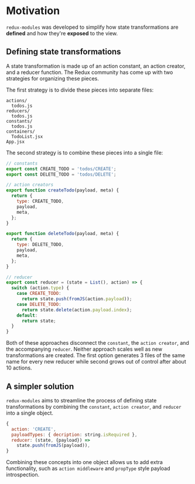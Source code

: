 # Motivation

`redux-modules` was developed to simplify how state transformations are **defined** and how they're **exposed** to the view.

## Defining state transformations

A state transformation is made up of an action constant, an action creator, and a reducer function. The Redux community has come up with two strategies for organizing these pieces.

The first strategy is to divide these pieces into separate files:
```
actions/
  todos.js
reducers/
  todos.js
constants/
  todos.js
containers/
  TodoList.jsx
App.jsx
```

The second strategy is to combine these pieces into a single file:
```js
// constants
export const CREATE_TODO = 'todos/CREATE';
export const DELETE_TODO = 'todos/DELETE';

// action creators
export function createTodo(payload, meta) {
  return {
    type: CREATE_TODO,
    payload,
    meta,
  };
}

export function deleteTodo(payload, meta) {
  return {
    type: DELETE_TODO,
    payload,
    meta,
  };
}

// reducer
export const reducer = (state = List(), action) => {
  switch (action.type) {
    case CREATE_TODO:
      return state.push(fromJS(action.payload));
    case DELETE_TODO:
      return state.delete(action.payload.index);
    default:
      return state;
  }
}
```

Both of these approaches disconnect the `constant`, the `action creator`, and the accompanying `reducer`. Neither approach scales well as new transformations are created. The first option generates 3 files of the same name for every new reducer while second grows out of control after about 10 actions.

## A simpler solution
`redux-modules` aims to streamline the process of defining state transformations by combining the `constant`, `action creator`, and `reducer` into a single object.

```js
{
  action: 'CREATE',
  payloadTypes: { decription: string.isRequired },
  reducer: (state, {payload}) => 
    state.push(fromJS(payload)),
}
```

Combining these concepts into one object allows us to add extra functionality, such as `action middleware` and `propType` style payload introspection.
